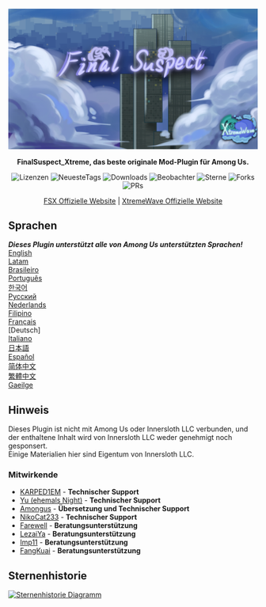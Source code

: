 ﻿<div align="center">

![FSX-XW](Assets/LogoWithTeam.png)

**FinalSuspect_Xtreme, das beste originale Mod-Plugin für Among Us.**

<img src="https://badgen.net/github/license/XtremeWave/FinalSuspect_Xtreme" alt="Lizenzen">
<img src="https://badgen.net/github/tag/XtremeWave/FinalSuspect_Xtreme" alt="NeuesteTags">
<img src="https://badgen.net/github/assets-dl/XtremeWave/FinalSuspect_Xtreme" alt="Downloads">
<img src="https://badgen.net/github/watchers/XtremeWave/FinalSuspect_Xtreme" alt="Beobachter">
<img src="https://badgen.net/github/stars/XtremeWave/FinalSuspect_Xtreme" alt="Sterne">
<img src="https://badgen.net/github/forks/XtremeWave/FinalSuspect_Xtreme" alt="Forks">
<img src="https://badgen.net/github/prs/XtremeWave/FinalSuspect_Xtreme" alt="PRs">

[FSX Offizielle Website](https://fsusx.top.cc) | [XtremeWave Offizielle Website](https://www.xtreme.net.cn)

</div>

## Sprachen
***Dieses Plugin unterstützt alle von Among Us unterstützten Sprachen!***<br>
[English](README.md) <br>
[Latam](README_es_LA.md)<br>
[Brasileiro](README_pt_BR.md)<br>
[Português](README_pt.md)<br>
[한국어](README_ko.md)<br>
[Русский](README_ru.md)<br>
[Nederlands](README_nl.md)<br>
[Filipino](README_tl.md)<br>
[Français](README_fr.md)<br>
[Deutsch]<br>
[Italiano](README_it.md)<br>
[日本語](README_ja.md)<br>
[Español](README_es.md)<br>
[简体中文](README_zh.md)<br>
[繁體中文](README_zh_CHT.md)<br>
[Gaeilge](README_ga.md)<br>

## Hinweis
Dieses Plugin ist nicht mit Among Us oder Innersloth LLC verbunden, und der enthaltene Inhalt wird von Innersloth LLC weder genehmigt noch gesponsert.<br>
Einige Materialien hier sind Eigentum von Innersloth LLC.

### Mitwirkende
 - [KARPED1EM](https://github.com/KARPED1EM) - **Technischer Support**
 - [Yu (ehemals Night)](https://github.com/Night-GUA) - **Technischer Support**
 - [Amongus](https://github.com/XiezibanWrite) - **Übersetzung und Technischer Support**
 - [NikoCat233](https://github.com/NikoCat233) - **Technischer Support**
 - [Farewell](https://github.com/ksduye) - **Beratungsunterstützung**
 - [LezaiYa](https://github.com/LezaiYa1) - **Beratungsunterstützung**
 - [Imp11](https://github.com/dabao40) - **Beratungsunterstützung**
 - [FangKuai](https://github.com/FangKuaiYa) - **Beratungsunterstützung**

## Sternenhistorie
[![Sternenhistorie Diagramm](https://api.star-history.com/svg?repos=XtremeWave/FinalSuspect_Xtreme&type=Date)](https://star-history.com/#XtremeWave/FinalSuspect_Xtreme&Date)
